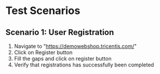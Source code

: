 
 # Test Scenarios

## Scenario 1: User Registration
1. Navigate to "https://demowebshop.tricentis.com/"
2. Click on Register button
3. Fill the gaps and click on register button
4. Verify that registrations has successfully been completed         

                               
